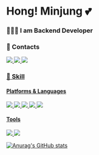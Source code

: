 # Hong! Minjung 💕

### 👩🏻‍💻 I am Backend Developer 

### 💌 Contacts

<p>
  <a href="https://hoong-story.tistory.com"><img src="https://img.shields.io/badge/Tistory-000000?style=for-the-badge&logo=tistory&logoColor=white">
  <a href="https://www.instagram.com/seluv"><img src="https://img.shields.io/badge/Instagram-E4405F?style=for-the-badge&logo=git&logoColor=white">
  <a href="mailto:alswjd3813@naver.com"><img src="https://img.shields.io/badge/Naver-03C75A?style=for-the-badge&logo=naver&logoColor=white">
</p>

### 🔎 Skill

#### Platforms & Languages

<p>
  <img src="https://img.shields.io/badge/Java-007396?style=for-the-badge&logo=Java&logoColor=white">
  <img src="https://img.shields.io/badge/Spring-6DB33F?style=for-the-badge&logo=Spring&logoColor=white">
  <img src="https://img.shields.io/badge/github-181717?style=for-the-badge&logo=github&logoColor=white">
  <img src="https://img.shields.io/badge/linux-FCC624?style=for-the-badge&logo=linux&logoColor=black">
  <img src="https://img.shields.io/badge/mysql-4479A1?style=for-the-badge&logo=mysql&logoColor=white">
</p>

#### Tools

<p>
<img src="https://img.shields.io/badge/git-F05032?style=for-the-badge&logo=git&logoColor=white">
<img src="https://img.shields.io/badge/notion-000000?style=for-the-badge&logo=notion&logoColor=white">
</p>

    

![Anurag's GitHub stats](https://github-readme-stats.vercel.app/api?username=hongmj37&show_icons=true&theme=radical)
<br>




